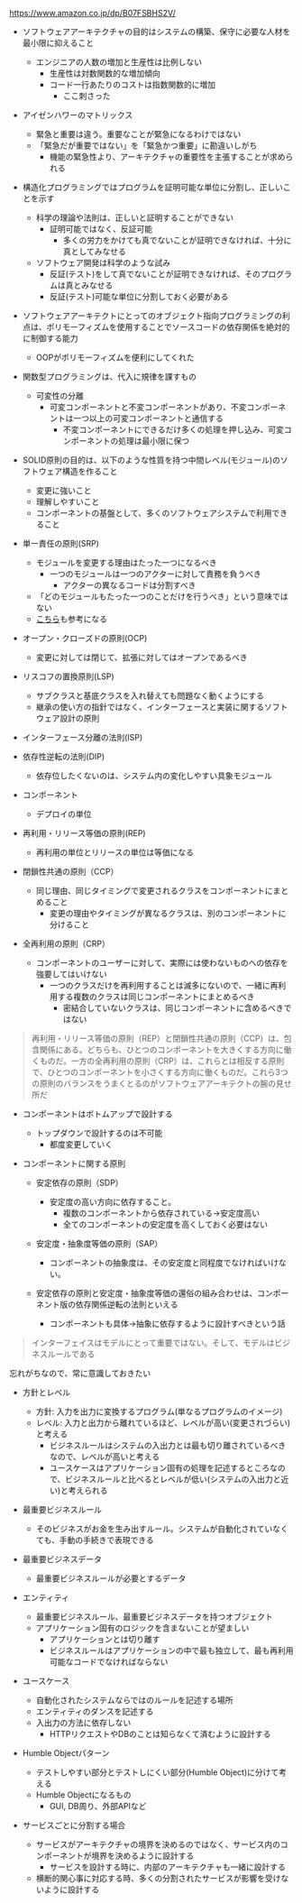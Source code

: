 https://www.amazon.co.jp/dp/B07FSBHS2V/

- ソフトウェアアーキテクチャの目的はシステムの構築、保守に必要な人材を最小限に抑えること
  - エンジニアの人数の増加と生産性は比例しない
    - 生産性は対数関数的な増加傾向
    - コード一行あたりのコストは指数関数的に増加
      - ここ刺さった

- アイゼンハワーのマトリックス
  - 緊急と重要は違う。重要なことが緊急になるわけではない
  - 「緊急だが重要ではない」を「緊急かつ重要」に勘違いしがち
    - 機能の緊急性より、アーキテクチャの重要性を主張することが求められる

- 構造化プログラミングではプログラムを証明可能な単位に分割し、正しいことを示す
  - 科学の理論や法則は、正しいと証明することができない
    - 証明可能ではなく、反証可能
      - 多くの労力をかけても真でないことが証明できなければ、十分に真としてみなせる
  - ソフトウェア開発は科学のような試み
    - 反証(テスト)をして真でないことが証明できなければ、そのプログラムは真とみなせる
    - 反証(テスト)可能な単位に分割しておく必要がある

- ソフトウェアアーキテクトにとってのオブジェクト指向プログラミングの利点は、ポリモーフィズムを使用することでソースコードの依存関係を絶対的に制御する能力
  - OOPがポリモーフィズムを便利にしてくれた

- 関数型プログラミングは、代入に規律を課すもの
  - 可変性の分離
    - 可変コンポーネントと不変コンポーネントがあり、不変コンポーネントは一つ以上の可変コンポーネントと通信する
      - 不変コンポーネントにできるだけ多くの処理を押し込み、可変コンポーネントの処理は最小限に保つ

- SOLID原則の目的は、以下のような性質を持つ中間レベル(モジュール)のソフトウェア構造を作ること
  - 変更に強いこと
  - 理解しやすいこと
  - コンポーネントの基盤として、多くのソフトウェアシステムで利用できること

- 単一責任の原則(SRP)
  - モジュールを変更する理由はたった一つになるべき
    - 一つのモジュールは一つのアクターに対して責務を負うべき
      - アクターの異なるコードは分割すべき
  - 「どのモジュールもたった一つのことだけを行うべき」という意味ではない
  - [こちら](https://xn--97-273ae6a4irb6e2hsoiozc2g4b8082p.com/%E3%82%A8%E3%83%83%E3%82%BB%E3%82%A4/%E5%8D%98%E4%B8%80%E8%B2%AC%E4%BB%BB%E5%8E%9F%E5%89%87/)も参考になる

- オープン・クローズドの原則(OCP)
  - 変更に対しては閉じて、拡張に対してはオープンであるべき

- リスコフの置換原則(LSP)
  - サブクラスと基底クラスを入れ替えても問題なく動くようにする
  - 継承の使い方の指針ではなく、インターフェースと実装に関するソフトウェア設計の原則

- インターフェース分離の法則(ISP)

- 依存性逆転の法則(DIP)
  - 依存位したくないのは、システム内の変化しやすい具象モジュール

- コンポーネント
  - デプロイの単位

- 再利用・リリース等価の原則(REP)
  - 再利用の単位とリリースの単位は等価になる

- 閉鎖性共通の原則（CCP）
  - 同じ理由、同じタイミングで変更されるクラスをコンポーネントにまとめること
    - 変更の理由やタイミングが異なるクラスは、別のコンポーネントに分けること

- 全再利用の原則（CRP）
  - コンポーネントのユーザーに対して、実際には使わないものへの依存を強要してはいけない
    - 一つのクラスだけを再利用することは滅多にないので、一緒に再利用する複数のクラスは同じコンポーネントにまとめるべき
      - 密結合していないクラスは、同じコンポーネントに含めるべきではない

> 再利用・リリース等価の原則（REP）と閉鎖性共通の原則（CCP）は、包含関係にある。どちらも、ひとつのコンポーネントを大きくする方向に働くものだ。一方の全再利用の原則（CRP）は、これらとは相反する原則で、ひとつのコンポーネントを小さくする方向に働くものだ。これら3つの原則のバランスをうまくとるのがソフトウェアアーキテクトの腕の見せ所だ

- コンポーネントはボトムアップで設計する
  - トップダウンで設計するのは不可能
    - 都度変更していく

- コンポーネントに関する原則
  - 安定依存の原則（SDP）
    - 安定度の高い方向に依存すること。
      - 複数のコンポーネントから依存されている→安定度高い
      - 全てのコンポーネントの安定度を高くしておく必要はない

  - 安定度・抽象度等価の原則（SAP）
    - コンポーネントの抽象度は、その安定度と同程度でなければいけない。
  - 安定依存の原則と安定度・抽象度等価の還俗の組み合わせは、コンポーネント版の依存関係逆転の法則といえる
    - コンポーネントも具体→抽象に依存するように設計すべきという話

> インターフェイスはモデルにとって重要ではない。そして、モデルはビジネスルールである

忘れがちなので、常に意識しておきたい

- 方針とレベル
  - 方針: 入力を出力に変換するプログラム(単なるプログラムのイメージ)
  - レベル: 入力と出力から離れているほど、レベルが高い(変更されづらい)と考える
    - ビジネスルールはシステムの入出力とは最も切り離されているべきなので、レベルが高いと考える
    - ユースケースはアプリケーション固有の処理を記述するところなので、ビジネスルールと比べるとレベルが低い(システムの入出力と近い)と考えられる

- 最重要ビジネスルール
  - そのビジネスがお金を生み出すルール。システムが自動化されていなくても、手動の手続きで表現できる
- 最重要ビジネスデータ
  - 最重要ビジネスルールが必要とするデータ
- エンティティ
  - 最重要ビジネスルール、最重要ビジネスデータを持つオブジェクト
  - アプリケーション固有のロジックを含まないことが望ましい
    - アプリケーションとは切り離す
    - ビジネスルールはアプリケーションの中で最も独立して、最も再利用可能なコードでなければならない

- ユースケース
  - 自動化されたシステムならではのルールを記述する場所
  - エンティティのダンスを記述する
  - 入出力の方法に依存しない
    - HTTPリクエストやDBのことは知らなくて済むように設計する

- Humble Objectパターン
  - テストしやすい部分とテストしにくい部分(Humble Object)に分けて考える
  - Humble Objectになるもの
    - GUI, DB周り、外部APIなど

- サービスごとに分割する場合
  - サービスがアーキテクチャの境界を決めるのではなく、サービス内のコンポーネントが境界を決めるように設計する
    - サービスを設計する時に、内部のアーキテクチャも一緒に設計する
  - 横断的関心事に対応する時、多くの分割されたサービスが影響を受けないように設計する
